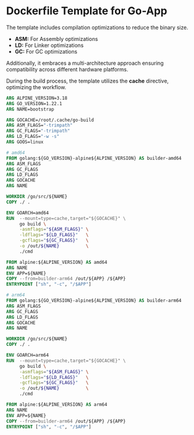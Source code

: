 # Dockerfile Template for Go-App

The template includes compilation optimizations to reduce the binary size.

- **ASM:** For Assembly optimizations
- **LD:** For Linker optimizations
- **GC:** For GC optimizations

Additionally, it embraces a multi-architecture approach ensuring compatibility across different hardware platforms.

During the build process, the template utilizes the **cache** directive, optimizing the workflow.

```Dockerfile
ARG ALPINE_VERSION=3.18
ARG GO_VERSION=1.22.1
ARG NAME=bootstrap

ARG GOCACHE=/root/.cache/go-build
ARG ASM_FLAGS="-trimpath"
ARG GC_FLAGS="-trimpath"
ARG LD_FLAGS="-w -s"
ARG GOOS=linux

# amd64
FROM golang:${GO_VERSION}-alpine${ALPINE_VERSION} AS builder-amd64
ARG ASM_FLAGS
ARG GC_FLAGS
ARG LD_FLAGS
ARG GOCACHE
ARG NAME

WORKDIR /go/src/${NAME}
COPY ./ .

ENV GOARCH=amd64
RUN  --mount=type=cache,target="${GOCACHE}" \
     go build \
     -asmflags="${ASM_FLAGS}" \
     -ldflags="${LD_FLAGS}"   \
     -gcflags="${GC_FLAGS}"   \
     -o /out/${NAME}          \
     ./cmd

FROM alpine:${ALPINE_VERSION} AS amd64
ARG NAME
ENV APP=${NAME}
COPY --from=builder-arm64 /out/${APP} /${APP}
ENTRYPOINT ["sh", "-c", "/$APP"]

# arm64
FROM golang:${GO_VERSION}-alpine${ALPINE_VERSION} AS builder-arm64
ARG ASM_FLAGS
ARG GC_FLAGS
ARG LD_FLAGS
ARG GOCACHE
ARG NAME

WORKDIR /go/src/${NAME}
COPY ./ .

ENV GOARCH=arm64
RUN  --mount=type=cache,target="${GOCACHE}" \
     go build \
     -asmflags="${ASM_FLAGS}" \
     -ldflags="${LD_FLAGS}"   \
     -gcflags="${GC_FLAGS}"   \
     -o /out/${NAME}          \
     ./cmd

FROM alpine:${ALPINE_VERSION} AS arm64
ARG NAME
ENV APP=${NAME}
COPY --from=builder-arm64 /out/${APP} /${APP}
ENTRYPOINT ["sh", "-c", "/$APP"]
```
